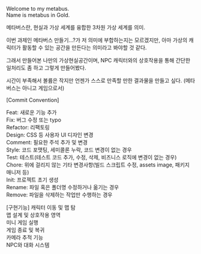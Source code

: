 Welcome to my metabus.   
Name is metabus in Gold.  

메타버스란, 현실과 가상 세계를 융합한 3차원 가상 세계를 의미.

이번 과제인 메타버스 만들기...?가 저 의미에 부합하는지는 모르겠지만, 아마 가상의 캐릭터가 활동할 수 있는 공간을 만든다는 의미라고 봐야할 것 같다.

그래서 만들어본 나만의 가상현실공간이며, NPC 캐릭터와의 상호작용을 통해 간단한 일처리도 좀 하고 그렇게 만들어봤다.

시간이 부족해서 볼륨은 작지만 언젠가 스스로 만족할 만한 결과물을 만들고 싶다. (메타버스는 아니고 게임으로서)

[Commit Convention]

Feat:	새로운 기능 추가  
Fix:	버그 수정 또는 typo  
Refactor:	리팩토링  
Design:	CSS 등 사용자 UI 디자인 변경  
Comment:	필요한 주석 추가 및 변경  
Style:	코드 포맷팅, 세미콜론 누락, 코드 변경이 없는 경우  
Test:	테스트(테스트 코드 추가, 수정, 삭제, 비즈니스 로직에 변경이 없는 경우)  
Chore:	위에 걸리지 않는 기타 변경사항(빌드 스크립트 수정, assets image, 패키지 매니저 등)  
Init:	프로젝트 초기 생성  
Rename:	파일 혹은 폴더명 수정하거나 옮기는 경우  
Remove:	파일을 삭제하는 작업만 수행하는 경우  

[구현기능]
캐릭터 이동 및 맵 탐  
맵 설계 및 상호작용 영역  
미니 게임 실행  
게임 종료 및 복귀  
카메라 추적 기능  
NPC와 대화 시스템  
